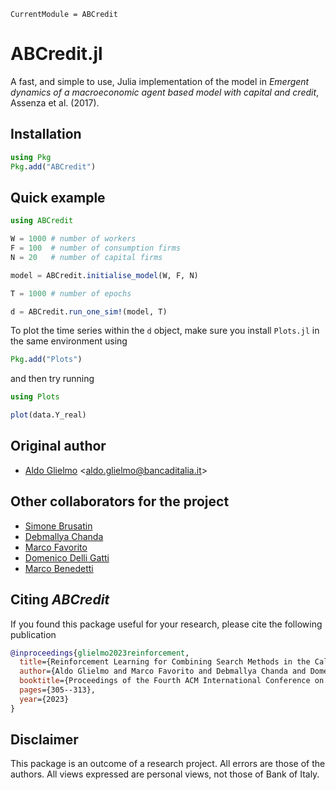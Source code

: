 ```@meta
CurrentModule = ABCredit 
```

# ABCredit.jl

A fast, and simple to use, Julia implementation of the model in _Emergent dynamics of a macroeconomic agent based model with capital and credit_, Assenza et al. (2017).

## Installation

```julia
using Pkg
Pkg.add("ABCredit")
```

## Quick example

```julia
using ABCredit

W = 1000 # number of workers
F = 100  # number of consumption firms
N = 20   # number of capital firms

model = ABCredit.initialise_model(W, F, N)

T = 1000 # number of epochs

d = ABCredit.run_one_sim!(model, T)
```

To plot the time series within the `d` object, make sure you install `Plots.jl` in the same environment using

```julia
Pkg.add("Plots")
```

and then try running

```julia
using Plots

plot(data.Y_real)
```

## Original author

- [Aldo Glielmo](https://github.com/AldoGl) <[aldo.glielmo@bancaditalia.it](mailto:aldo.glielmo@bancaditalia.it)>

## Other collaborators for the project

- [Simone Brusatin](https://github.com/Brusa99)
- [Debmallya Chanda](https://github.com/Debchanda93)
- [Marco Favorito](https://github.com/marcofavorito)
- [Domenico Delli Gatti](https://docenti.unicatt.it/ppd2/en/docenti/03684/domenico-delli-gatti/profilo)
- [Marco Benedetti](https://www.bankit.art/people/marco-benedetti)

## Citing _ABCredit_

If you found this package useful for your research, please cite the following publication

```bib
@inproceedings{glielmo2023reinforcement,
  title={Reinforcement Learning for Combining Search Methods in the Calibration of Economic ABMs},
  author={Aldo Glielmo and Marco Favorito and Debmallya Chanda and Domenico Delli Gatti},
  booktitle={Proceedings of the Fourth ACM International Conference on AI in Finance},
  pages={305--313},
  year={2023}
}
```

## Disclaimer

This package is an outcome of a research project. All errors are those of
the authors. All views expressed are personal views, not those of Bank of Italy.
